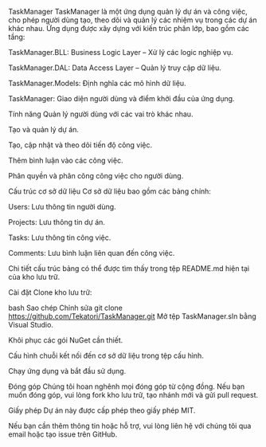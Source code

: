 TaskManager
TaskManager là một ứng dụng quản lý dự án và công việc, cho phép người dùng tạo, theo dõi và quản lý các nhiệm vụ trong các dự án khác nhau. Ứng dụng được xây dựng với kiến trúc phân lớp, bao gồm các tầng:

TaskManager.BLL: Business Logic Layer – Xử lý các logic nghiệp vụ.

TaskManager.DAL: Data Access Layer – Quản lý truy cập dữ liệu.

TaskManager.Models: Định nghĩa các mô hình dữ liệu.

TaskManager: Giao diện người dùng và điểm khởi đầu của ứng dụng.

Tính năng
Quản lý người dùng với các vai trò khác nhau.

Tạo và quản lý dự án.

Tạo, cập nhật và theo dõi tiến độ công việc.

Thêm bình luận vào các công việc.

Phân quyền và phân công công việc cho người dùng.

Cấu trúc cơ sở dữ liệu
Cơ sở dữ liệu bao gồm các bảng chính:

Users: Lưu thông tin người dùng.

Projects: Lưu thông tin dự án.

Tasks: Lưu thông tin công việc.

Comments: Lưu bình luận liên quan đến công việc.

Chi tiết cấu trúc bảng có thể được tìm thấy trong tệp README.md hiện tại của kho lưu trữ.

Cài đặt
Clone kho lưu trữ:

bash
Sao chép
Chỉnh sửa
git clone https://github.com/Tekatori/TaskManager.git
Mở tệp TaskManager.sln bằng Visual Studio.

Khôi phục các gói NuGet cần thiết.

Cấu hình chuỗi kết nối đến cơ sở dữ liệu trong tệp cấu hình.

Chạy ứng dụng và bắt đầu sử dụng.

Đóng góp
Chúng tôi hoan nghênh mọi đóng góp từ cộng đồng. Nếu bạn muốn đóng góp, vui lòng fork kho lưu trữ, tạo nhánh mới và gửi pull request.

Giấy phép
Dự án này được cấp phép theo giấy phép MIT.

Nếu bạn cần thêm thông tin hoặc hỗ trợ, vui lòng liên hệ với chúng tôi qua email hoặc tạo issue trên GitHub.
